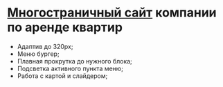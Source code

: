 <h1><a href="https://jaroftd.github.io/apartmentRentals/">Многостраничный сайт</a> компании по аренде квартир</h1>
<ul>
  <li>Адаптив до 320px;</li>
  <li>Меню бургер;</li>
  <li>Плавная прокрутка до нужного блока;</li>
  <li>Подсветкa активного пункта меню;</li>
  <li>Работа с картой и слайдером;</li>
</ul>
